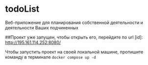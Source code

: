 # todoList
Веб-приложение для планирования собственной деятельности и деятельности Ваших подчиненных

##Проект уже запущен, чтобы открыть его, перейдите по url [id]: http://195.161.114.252:8080/

Чтобы запустить проект на своей локальной машине, пропишите команду в терминале ```docker compose up -d```



